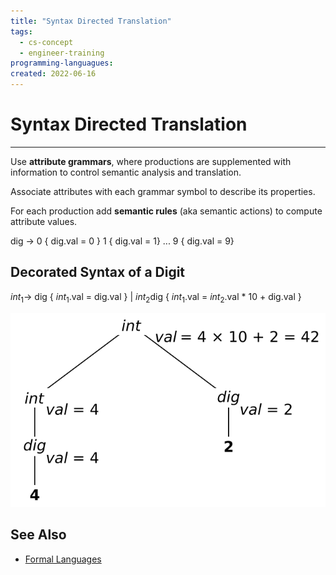 ```yaml
---
title: "Syntax Directed Translation"
tags:
  - cs-concept
  - engineer-training
programming-languagues:
created: 2022-06-16
---
```

# Syntax Directed Translation
---
Use **attribute grammars**, where productions are supplemented with information to control semantic analysis and translation.

Associate attributes with each grammar symbol to describe its properties.

For each production add **semantic rules** (aka semantic actions) to compute attribute values.

dig $\rightarrow$ 0 { dig.val = 0 }
           1 { dig.val = 1}
           ...
           9 { dig.val = 9}

## Decorated Syntax of a Digit
$int_1 \rightarrow$ dig         { $int_1$.val = dig.val }
        |    $int_2$dig  { $int_1$.val = $int_2$.val * 10 + dig.val }

![](content/images/decorated-parse-tree.png)

## See Also
- [Formal Languages](notes/formal-languages.md)

